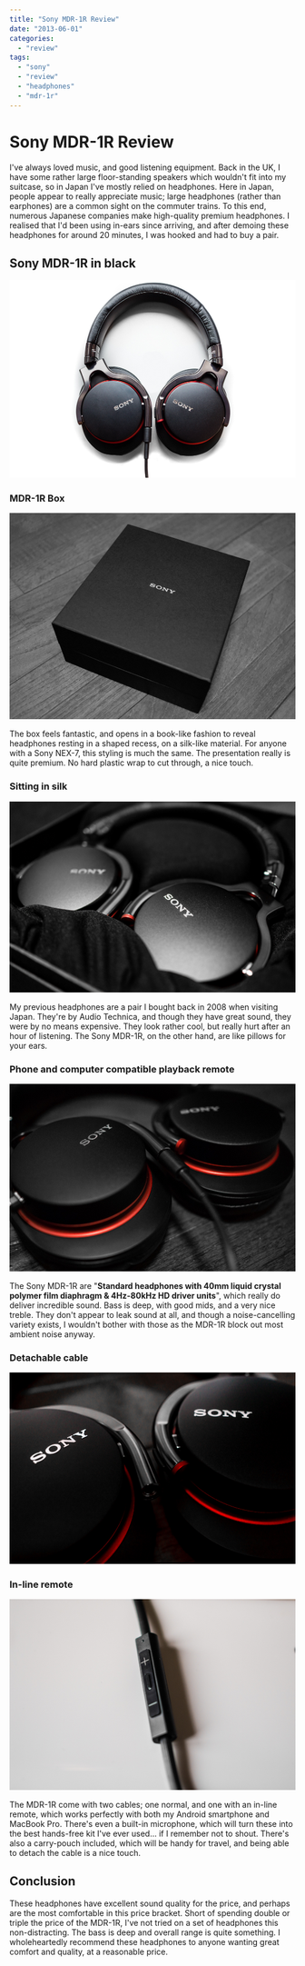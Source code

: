 ```yaml
---
title: "Sony MDR-1R Review"
date: "2013-06-01"
categories: 
  - "review"
tags: 
  - "sony"
  - "review"
  - "headphones"
  - "mdr-1r"
---
```

# Sony MDR-1R Review

I've always loved music, and good listening equipment. Back in the UK, I have some rather large floor-standing speakers which wouldn't fit into my suitcase, so in Japan I've mostly relied on headphones. Here in Japan, people appear to really appreciate music; large headphones (rather than earphones) are a common sight on the commuter trains. To this end, numerous Japanese companies make high-quality premium headphones. I realised that I'd been using in-ears since arriving, and after demoing these headphones for around 20 minutes, I was hooked and had to buy a pair.

## Sony MDR-1R in black

![Sony MDR-1R in black](/assets/images/Sony+MDR-1R-5.jpg)

### MDR-1R Box

![MDR-1R Box](/assets/images/Sony+MDR-1R-1.jpg)

The box feels fantastic, and opens in a book-like fashion to reveal headphones resting in a shaped recess, on a silk-like material.​ For anyone with a Sony NEX-7, this styling is much the same. The presentation really is quite premium. No hard plastic wrap to cut through, a nice touch.

### Sitting in silk

![Sitting in silk](/assets/images/Sony+MDR-1R-2.jpg)

My previous headphones are a pair I bought back in 2008 when visiting Japan. They're by Audio Technica, and though they have great sound, they were by no means expensive. They look rather cool, but really hurt after an hour of listening. The Sony MDR-1R, on the other hand, are like pillows for your ears.

### Phone and computer compatible playback remote

![Phone and computer compatible playback remote](/assets/images/Sony+MDR-1R-3.jpg)

The Sony MDR-1R are "**Standard headphones with 40mm liquid crystal polymer film diaphragm & 4Hz-80kHz HD driver units**​", which really do deliver incredible sound. Bass is deep, with good mids, and a very nice treble. They don't appear to leak sound at all, and though a noise-cancelling variety exists, I wouldn't bother with those as the MDR-1R block out most ambient noise anyway.

### Detachable cable

![Detachable cable](/assets/images/Sony+MDR-1R-4.jpg)

### In-line remote

![In-line remote](/assets/images/Sony+MDR-1R-7.jpg)

The MDR-1R come with two cables; one normal, and one with an in-line remote, which works perfectly with both my Android smartphone and MacBook Pro. There's even a built-in microphone, which will turn these into the best hands-free kit I've ever used... if I remember not to shout. There's also a carry-pouch included, which will be handy for travel, and being able to detach the cable is a nice touch.

## Conclusion

These headphones have excellent sound quality for the price, and perhaps are the most comfortable in this price bracket. Short of spending double or triple the price of the MDR-1R, I've not tried on a set of headphones this non-distracting. The bass is deep and overall range is quite something. I wholeheartedly recommend these headphones to anyone wanting great comfort and quality, at a reasonable price.